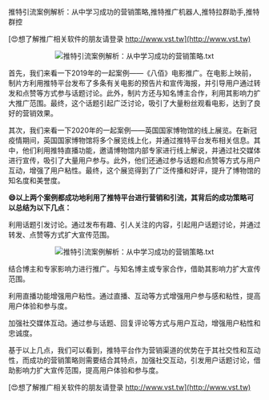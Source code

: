 推特引流案例解析：从中学习成功的营销策略,推特推广机器人,推特拉群助手,推特群控

[😍想了解推广相关软件的朋友请登录 http://www.vst.tw](http://www.vst.tw)

 <center><img src="https://vst.tw/MP4/tuiguang/png/3.png" alt="推特引流案例解析：从中学习成功的营销策略.txt"></center>

首先，我们来看一下2019年的一起案例——《八佰》电影推广。在电影上映前，制片方利用推特平台发布了多条有关电影的预告片和宣传海报，并引导用户通过转发和点赞等方式参与话题讨论。此外，制片方还与知名博主合作，利用其影响力扩大推广范围。最终，这个话题引起广泛讨论，吸引了大量粉丝观看电影，达到了良好的营销效果。

其次，我们来看一下2020年的一起案例——英国国家博物馆的线上展览。在新冠疫情期间，英国国家博物馆将多个展览线上化，并通过推特平台发布相关信息。其中，他们利用推特直播功能，邀请博物馆内部专家进行线上解说，并通过社交媒体进行宣传，吸引了大量用户参与。此外，他们还通过参与话题和点赞等方式与用户互动，增强了用户粘性。最终，这个展览得到了广泛传播和好评，提升了博物馆的知名度和美誉度。

**😄以上两个案例都成功地利用了推特平台进行营销和引流，其背后的成功策略可以总结为以下几点：**

利用话题引发讨论。通过发布有趣、引人关注的内容，引起用户话题讨论，并通过转发、点赞等方式扩大宣传范围。

 <center><img src="https://vst.tw/MP4/tuiguang/png/6.png" alt="推特引流案例解析：从中学习成功的营销策略.txt"></center>

结合博主和专家影响力进行推广。与知名博主或专家合作，借助其影响力扩大宣传范围。

利用直播功能增强用户粘性。通过直播、互动等方式增强用户参与感和粘性，提高用户体验和参与度。

加强社交媒体互动。通过参与话题、回复评论等方式与用户互动，增强用户粘性和忠诚度。

基于以上几点，我们可以看到，推特平台作为营销渠道的优势在于其社交性和互动性，而成功的营销策略则需要结合其特点，加强社交互动，引发用户话题讨论，借助影响力扩大宣传范围，提高用户体验和参与度。

[😍想了解推广相关软件的朋友请登录 http://www.vst.tw](http://www.vst.tw)



